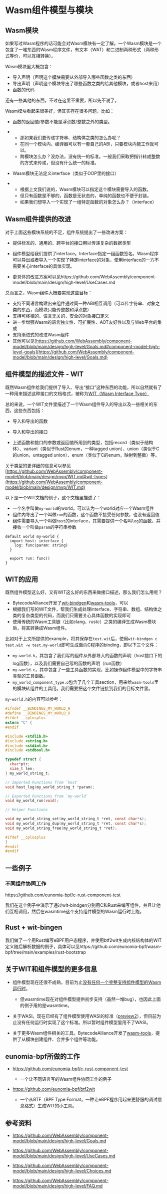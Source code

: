 # Wasm组件模型与模块

## Wasm模块

如果写过Wasm程序的话可能会对Wasm模块有一定了解。一个Wasm模块是一个包含了一堆东西的Wasm程序文件，有文本（WAT）和二进制两种形式（两种形式等价，可以互相转换）。

Wasm模块里大概包含：

- 导入声明（声明这个模块需要从外部导入哪些函数之类的东西）
- 导出声明（声明这个模块导出了哪些函数之类的给其他模块，或者host来用）
- 函数的代码

还有一些其他的东西，不过在这里不重要，所以先不说了。

Wasm模块看起来很美好，但其实存在很多问题，比如：

- 函数的返回值/参数不能是浮点数/整数之外的类型。
- - 那如果我们要传递字符串、结构体之类的怎么办呢？
  - 在同一个模块内，编译器可以有一套自己的ABI，只要模块内能工作就可以。
  - 跨模块怎么办？没办法，没有统一的标准。一般我们采取把指针转成整数的方式来传递，但没有什么统一的标准。

- Wasm模块无法定义interface（类似于OOP里的接口）
- - 根据上文我们说的，Wasm模块可以指定这个模块需要导入的函数。
  - 但只有函数是不够的，函数是无状态的，单纯的函数也不便于封装。
  - 如果我们想导入一个实现了一组特定函数的对象怎么办？（interface）

## Wasm组件提供的改进

对于上面这些模块系统的不足，组件系统提出了一些改进方案：

- 提供标准的、通用的、跨平台的接口用以传递复杂的数据类型
- 组件模型给我们提供了interface。Interface指定一组函数签名，Wasm程序可以导出或者导入一个实现了特定interface的对象，使用interface的一方不需要关心interface的具体实现。

- 更具体的改进方案可以见https://github.com/WebAssembly/component-model/blob/main/design/high-level/UseCases.md

总而言之，Wasm组件大概要实现这些目标：

- 支持不同语言构建出来组件通过同一种ABI相互调用（可以传字符串、对象之类的东西，而模块只能传整数和浮点数）
- 支持可移植的、语言无关的、安全的对象接口定义
- 进一步增强Wasm的语言独立性、可扩展性、AOT友好性以及与Web平台的集成
- 支持渐进式的改进Wasm组件
- 其他可以见[https://github.com/WebAssembly/component-model/blob/main/design/high-level/Goals.md#component-model-high-level-goals](https://github.com/WebAssembly/component-model/blob/main/design/high-level/Goals.md)

## 组件模型的描述文件 - WIT

既然Wasm组件给我们提供了导入、导出“接口”这种东西的功能，所以自然就有了一种用来描述这种接口的文档格式，被称为[WIT（Wasm Interface Type）](https://github.com/WebAssembly/component-model/blob/main/design/mvp/WIT.md)

总的来说，一个WIT文件里描述了一个Wasm组件导入的导出以及一些相关的东西，这些东西包括：

- 导入和导出的函数

- 导入和导出的接口

- 上述函数和接口的参数或返回值所用到的类型，包括record（类似于结构体）、variant（类似于Rust的enum，一种tagged union）、union（类似于C的union，untagged union）、enum（类似于C的enum，映射到整数）等。

关于类型的更详细的信息可以参见[https://github.com/WebAssembly/component-model/blob/main/design/mvp/WIT.md#wit-types](https://github.com/WebAssembly/component-model/blob/main/design/mvp/WIT.md)

以下是一个WIT文档的例子，这个文档里描述了：

- 一个名字叫做`my-world`的world。可以认为一个world对应一个Wasm组件
- 组件内导出了一个叫做`run`的函数，这个函数不接受任何参数，也没有返回值
- 组件需要导入一个叫做`host`的interface，其需要提供一个名叫`log`的函数，并接收一个叫做`param`的字符串参数

```plain
default world my-world {
  import host: interface {
    log: func(param: string)
  }

  export run: func()
}
```

## WIT的应用

既然组件模型这么好，又有WIT这么好的东西来做接口描述，那么我们怎么用呢？

- BytecodeAlliance开发了[wit-bindgen](https://github.com/bytecodealliance/wit-bindgen)和[wasm-tools](https://github.com/bytecodealliance/wasm-tools)，可以
- 根据我们写的WIT文件，帮我们生成处理interface、字符串、数组、结构体之类的复杂类型的代码，而我们只需要关心具体函数的实现即可
- 使用传统的Wasm工具链（比如clang、rustc）之类的编译生成Wasm模块后，将其转换成Wasm组件。

比如对于上文所提供的example，将其保存在`test.wit`后，使用`wit-bindgen c test.wit -w test.my-world`即可生成面向C程序的binding，即以下三个文件：

- `my-world.h`，其包含了我们写的组件从外部导入的函数的声明（host接口下的log函数），以及我们需要自己写的函数的声明（run函数）
- `my-world.c`，其中包含了一些工具函数的实现，比如操作组件模型中的字符串类型的工具函数。
- `my_world_component_type.o`包含了几个工具section，用来给`wasm-tools`里的模块转组件的工具用。我们需要把这个文件链接到我们的目标文件里。

`my-world.h`的内容可以参考：

```c
#ifndef __BINDINGS_MY_WORLD_H
#define __BINDINGS_MY_WORLD_H
#ifdef __cplusplus
extern "C" {
#endif

#include <stdlib.h>
#include <string.h>
#include <stdint.h>
#include <stdbool.h>

typedef struct {
  char*ptr;
  size_t len;
} my_world_string_t;

// Imported Functions from `host`
void host_log(my_world_string_t *param);

// Exported Functions from `my-world`
void my_world_run(void);

// Helper Functions

void my_world_string_set(my_world_string_t *ret, const char*s);
void my_world_string_dup(my_world_string_t *ret, const char*s);
void my_world_string_free(my_world_string_t *ret);

#ifdef __cplusplus
}
#endif
#endif

```

## 一些例子

### 不同组件协同工作

https://github.com/eunomia-bpf/c-rust-component-test

我们在这个例子中演示了通过wit-bindgen分别用C和Rust来编写组件，并且让他们互相调用，然后在wasmtime这个支持组件模型的Wasm运行时上跑。

## Rust + wit-bingen

我们做了一个用Rust编写eBPF用户态程序，并使用btf2wit生成内核结构体的WIT定义随后解析数据的例子，具体可以见https://github.com/eunomia-bpf/wasm-bpf/tree/main/examples/rust-bootstrap

## 关于WIT和组件模型的更多信息

- 组件模型现在还很不成熟，目前为止[没有任何一个完整支持组件模型的Wasm运行时]( [https://github.com/bytecodealliance/wasm-tools/tree/main/crates/wasm-compose#implementation-status](https://github.com/bytecodealliance/wasm-tools/tree/main/crates/wasm-compose))。
  - 但wasmtime现在对组件模型提供初步支持（虽然一堆bug），也因此上面的例子用的是wasmtime。

- 关于WASI。现在已经有了组件模型使用WASI的标准（[preview2](https://github.com/bytecodealliance/preview2-prototyping)），但目前为止没有任何运行时实现了这个标准。所以暂时组件模型里用不了WASI。

- 关于更多Wasm组件相关的工具。BytecodeAlliance开发了[wasm-tools](https://github.com/bytecodealliance/wasm-tools)，提供了从模块创建组件、合并多个组件等功能。

## eunomia-bpf所做的工作

- https://github.com/eunomia-bpf/c-rust-component-test
  - 一个让不同语言写的Wasm组件协同工作的例子

- https://github.com/eunomia-bpf/btf2wit
  - 一个从BTF（BPF Type Format，一种让eBPF程序用起来更舒服的调试信息格式）生成WIT的小工具。

## 参考资料

- https://github.com/WebAssembly/component-model/blob/main/design/high-level/Goals.md

- https://github.com/WebAssembly/component-model/blob/main/design/high-level/UseCases.md

- https://github.com/WebAssembly/component-model/blob/main/design/high-level/Choices.md

- https://github.com/WebAssembly/component-model/blob/main/design/high-level/FAQ.md
